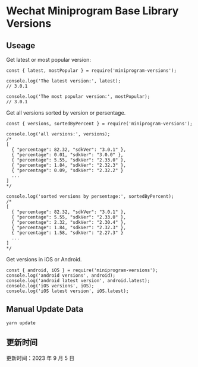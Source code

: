 
# Wechat Miniprogram Base Library Versions

## Useage

Get latest or most popular version:

```;
const { latest, mostPopular } = require('miniprogram-versions');

console.log('The latest version:', latest);
// 3.0.1

console.log('The most popular version:', mostPopular);
// 3.0.1

```

Get all versions sorted by version or persentage.

```
const { versions, sortedByPercent } = require('miniprogram-versions');

console.log('all versions:', versions);
/*
[
  { "percentage": 82.32, "sdkVer": "3.0.1" },
  { "percentage": 0.01, "sdkVer": "3.0.0" },
  { "percentage": 5.55, "sdkVer": "2.33.0" },
  { "percentage": 1.84, "sdkVer": "2.32.3" },
  { "percentage": 0.09, "sdkVer": "2.32.2" }
  ...
]
*/

console.log('sorted versions by persentage:', sortedByPercent);
/*
[
  { "percentage": 82.32, "sdkVer": "3.0.1" },
  { "percentage": 5.55, "sdkVer": "2.33.0" },
  { "percentage": 2.32, "sdkVer": "2.30.4" },
  { "percentage": 1.84, "sdkVer": "2.32.3" },
  { "percentage": 1.58, "sdkVer": "2.27.3" }
  ...
]
*/
```

Get versions in iOS or Android.

```
const { android, iOS } = require('miniprogram-versions');
console.log('android versions', android);
console.log('android latest version', android.latest);
console.log('iOS versions', iOS);
console.log('iOS latest version', iOS.latest);
```

## Manual Update Data

```
yarn update
```

## 更新时间

更新时间：2023 年 9 月 5 日
